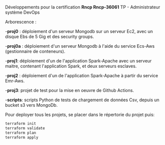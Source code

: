 Développements pour la certification **Rncp Rncp-36061**
TP - Administrateur système DevOps

Arborescence : 

-**proj0** : déploiement d'un serveur Mongodb sur un serveur Ec2, avec un disque Ebs de 5 Gig et des security groups.

-**proj0a** : déploiement d'un serveur Mongodb à l'aide du service Ecs-Aws (gestionnaire de conteneurs).

-**proj1**: déploiement d'un de l'application Spark-Apache  avec un serveur maitre, contenant l'application Spark, et deux serveurs esclaves.  

-**proj2** : déploiement d'un de l'application Spark-Apache à partir du service Emr-Aws. 

-**proj3**: projet de test pour la mise en oeuvre de Github Actions. 

-**scripts**: scripts Python de tests de chargement de données Csv, depuis un bucket s3 vers MongoDb. 

Pour deployer tous les projets, se placer dans le répertorie du projet puis: 

```bash
terraform init
terraform validate
terraform plan
terraform apply
```

</br>
